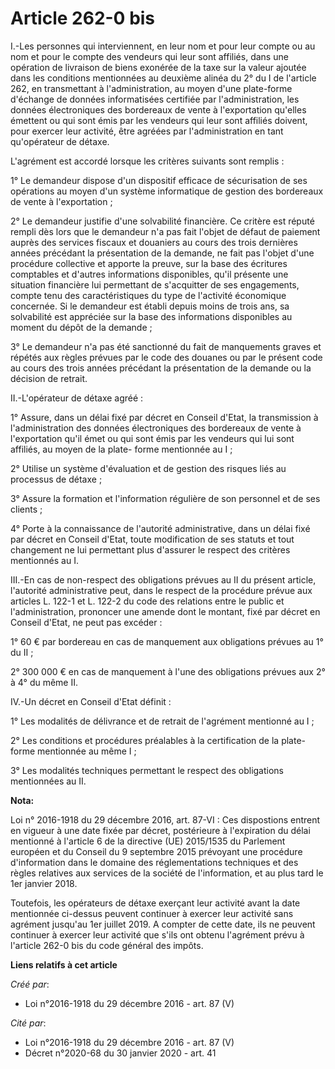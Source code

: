 # Article 262-0 bis

I.-Les personnes qui interviennent, en leur nom et pour leur compte ou au nom et pour le compte des vendeurs qui leur sont
affiliés, dans une opération de livraison de biens exonérée de la taxe sur la valeur ajoutée dans les conditions mentionnées
au deuxième alinéa du 2° du I de l'article 262, en transmettant à l'administration, au moyen d'une plate-forme d'échange de
données informatisées certifiée par l'administration, les données électroniques des bordereaux de vente à l'exportation
qu'elles émettent ou qui sont émis par les vendeurs qui leur sont affiliés doivent, pour exercer leur activité, être agréées
par l'administration en tant qu'opérateur de détaxe. 

L'agrément est accordé lorsque les critères suivants sont remplis : 

1° Le demandeur dispose d'un dispositif efficace de sécurisation de ses opérations au moyen d'un système informatique de
gestion des bordereaux de vente à l'exportation ; 

2° Le demandeur justifie d'une solvabilité financière. Ce critère est réputé rempli dès lors que le demandeur n'a pas fait
l'objet de défaut de paiement auprès des services fiscaux et douaniers au cours des trois dernières années précédant la
présentation de la demande, ne fait pas l'objet d'une procédure collective et apporte la preuve, sur la base des écritures
comptables et d'autres informations disponibles, qu'il présente une situation financière lui permettant de s'acquitter de ses
engagements, compte tenu des caractéristiques du type de l'activité économique concernée. Si le demandeur est établi depuis
moins de trois ans, sa solvabilité est appréciée sur la base des informations disponibles au moment du dépôt de la demande ; 

3° Le demandeur n'a pas été sanctionné du fait de manquements graves et répétés aux règles prévues par le code des douanes ou
par le présent code au cours des trois années précédant la présentation de la demande ou la décision de retrait. 

II.-L'opérateur de détaxe agréé : 

1° Assure, dans un délai fixé par décret en Conseil d'Etat, la transmission à l'administration des données électroniques des
bordereaux de vente à l'exportation qu'il émet ou qui sont émis par les vendeurs qui lui sont affiliés, au moyen de la plate-
forme mentionnée au I ; 

2° Utilise un système d'évaluation et de gestion des risques liés au processus de détaxe ; 

3° Assure la formation et l'information régulière de son personnel et de ses clients ; 

4° Porte à la connaissance de l'autorité administrative, dans un délai fixé par décret en Conseil d'Etat, toute modification
de ses statuts et tout changement ne lui permettant plus d'assurer le respect des critères mentionnés au I. 

III.-En cas de non-respect des obligations prévues au II du présent article, l'autorité administrative peut, dans le respect
de la procédure prévue aux articles L. 122-1 et L. 122-2 du code des relations entre le public et l'administration, prononcer
une amende dont le montant, fixé par décret en Conseil d'Etat, ne peut pas excéder : 

1° 60 € par bordereau en cas de manquement aux obligations prévues au 1° du II ; 

2° 300 000 € en cas de manquement à l'une des obligations prévues aux 2° à 4° du même II. 

IV.-Un décret en Conseil d'Etat définit : 

1° Les modalités de délivrance et de retrait de l'agrément mentionné au I ; 

2° Les conditions et procédures préalables à la certification de la plate-forme mentionnée au même I ; 

3° Les modalités techniques permettant le respect des obligations mentionnées au II.

**Nota:**

Loi n° 2016-1918 du 29 décembre 2016, art. 87-VI : Ces dispostions entrent en vigueur à une date fixée par décret,
postérieure à l'expiration du délai mentionné à l'article 6 de la directive (UE) 2015/1535 du Parlement européen et du
Conseil du 9 septembre 2015 prévoyant une procédure d'information dans le domaine des réglementations techniques et des
règles relatives aux services de la société de l'information, et au plus tard le 1er janvier 2018.

Toutefois, les opérateurs de détaxe exerçant leur activité avant la date mentionnée ci-dessus peuvent continuer à exercer
leur activité sans agrément jusqu'au 1er juillet 2019. A compter de cette date, ils ne peuvent continuer à exercer leur
activité que s'ils ont obtenu l'agrément prévu à l'article 262-0 bis du code général des impôts.

**Liens relatifs à cet article**

_Créé par_:

  - Loi n°2016-1918 du 29 décembre 2016 - art. 87 (V)

_Cité par_:

  - Loi n°2016-1918 du 29 décembre 2016 - art. 87 (V)
  - Décret n°2020-68 du 30 janvier 2020 - art. 41
